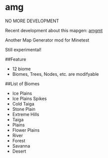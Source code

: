 amg
===

NO MORE DEVELOPMENT

Recent development about this mapgen: [amgmt](https://github.com/srifqi/amgmt)

Another Map Generator mod for Minetest

Still experimental!


##Feature
- 12 biome
- Biomes, Trees, Nodes, etc. are modifyable

##List of Biomes
- Ice Plains
- Ice Plains Spikes
- Cold Taiga
- Stone Plain
- Extreme Hills
- Taiga
- Plains
- Flower Plains
- River
- Forest
- Savanna
- Desert
